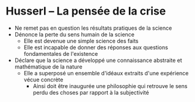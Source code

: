 # Husserl – La pensée de la crise
- Ne remet pas en question les résultats pratiques de la science
- Dénonce la perte du sens humain de la science
  - Elle est devenue une simple science des faits
  - Elle est incapable de donner des réponses aux questions fondamentales de l'existence
- Déclare que la science a développé une connaissance abstraite et mathématique de la nature
  - Elle a superposé un ensemble d'idéaux extraits d'une expérience vécue concrète
    - Ainsi doit être inaugurée une philosophie qui retrouve le sens perdu des choses par rapport à la subjectivité
